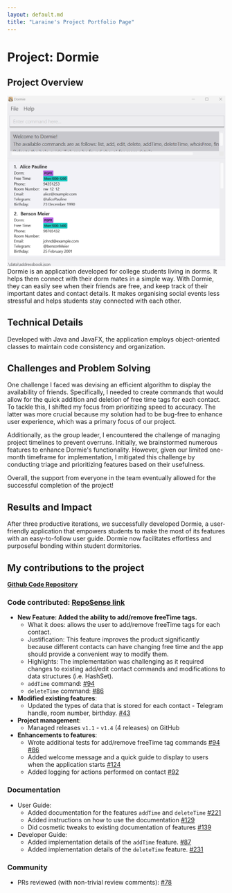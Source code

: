 ```yaml
---
layout: default.md
title: "Laraine's Project Portfolio Page"
---
```


# Project: Dormie

## Project Overview
![Image of Dormie](../images/Ui.png)
<br>Dormie is an application developed for college students living in dorms. It helps them connect with their dorm mates in a simple way. With Dormie, they can easily see when their friends are free, and keep track of their important dates and contact details. It makes organising social events less stressful and helps students stay connected with each other.

## Technical Details
Developed with Java and JavaFX, the application employs object-oriented classes to maintain code consistency and organization.

## Challenges and Problem Solving
One challenge I faced was devising an efficient algorithm to display the availability of friends. Specifically, I needed to create commands that would allow for the quick addition and deletion of free time tags for each contact. To tackle this, I shifted my focus from prioritizing speed to accuracy. The latter was more crucial because my solution had to be bug-free to enhance user experience, which was a primary focus of our project.

Additionally, as the group leader, I encountered the challenge of managing project timelines to prevent overruns. Initially, we brainstormed numerous features to enhance Dormie's functionality. However, given our limited one-month timeframe for implementation, I mitigated this challenge by conducting triage and prioritizing features based on their usefulness. 

Overall, the support from everyone in the team eventually allowed for the successful completion of the project!

## Results and Impact
After three productive iterations, we successfully developed Dormie, a user-friendly application that empowers students to make the most of its features with an easy-to-follow user guide. Dormie now facilitates effortless and purposeful bonding within student dormitories.

## My contributions to the project
**[Github Code Repository](https://github.com/AY2324S2-CS2103T-F11-4/tp)**
### Code contributed: [RepoSense link](https://nus-cs2103-ay2324s2.github.io/tp-dashboard/?search=laraine&sort=groupTitle&sortWithin=title&timeframe=commit&mergegroup=&groupSelect=groupByRepos&breakdown=true&checkedFileTypes=docs~functional-code~test-code~other&since=2024-02-23&tabOpen=true&tabType=authorship&tabAuthor=larainezo&tabRepo=AY2324S2-CS2103T-F11-4%2Ftp%5Bmaster%5D&authorshipIsMergeGroup=false&authorshipFileTypes=docs~functional-code~test-code&authorshipIsBinaryFileTypeChecked=false&authorshipIsIgnoredFilesChecked=false)
* **New Feature: Added the ability to add/remove freeTime tags.**
  * What it does: allows the user to add/remove freeTime tags for each contact.
  * Justification: This feature improves the product significantly because different contacts can have changing free time and the app should provide a convenient way to modify them.
  * Highlights: The implementation was challenging as it required changes to existing add/edit contact commands and modifications to data structures (i.e. HashSet).
  * `addTime` command: [\#94](https://github.com/AY2324S2-CS2103T-F11-4/tp/pull/94)
  * `deleteTime` command: [\#86](https://github.com/AY2324S2-CS2103T-F11-4/tp/pull/86)
* **Modified existing features**:
  * Updated the types of data that is stored for each contact - Telegram handle, room number, birthday. [\#43](https://github.com/AY2324S2-CS2103T-F11-4/tp/pull/43)
* **Project management**:
  * Managed releases `v1.1` - `v1.4` (4 releases) on GitHub
* **Enhancements to features**:
  * Wrote additional tests for add/remove freeTime tag commands [\#94](https://github.com/AY2324S2-CS2103T-F11-4/tp/pull/94) [\#86](https://github.com/AY2324S2-CS2103T-F11-4/tp/pull/86)
  * Added welcome message and a quick guide to display to users when the application starts [\#124](https://github.com/AY2324S2-CS2103T-F11-4/tp/pull/124)
  * Added logging for actions performed on contact [\#92](https://github.com/AY2324S2-CS2103T-F11-4/tp/pull/92)

### Documentation
  * User Guide:
    * Added documentation for the features `addTime` and `deleteTime` [\#221](https://github.com/AY2324S2-CS2103T-F11-4/tp/pull/221)
    * Added instructions on how to use the documentation [\#129](https://github.com/AY2324S2-CS2103T-F11-4/tp/pull/129)
    * Did cosmetic tweaks to existing documentation of features [\#139](https://github.com/AY2324S2-CS2103T-F11-4/tp/pull/139)
  * Developer Guide:
    * Added implementation details of the `addTime` feature. [\#87](https://github.com/AY2324S2-CS2103T-F11-4/tp/pull/87)
    * Added implementation details of the `deleteTime` feature. [\#231](https://github.com/AY2324S2-CS2103T-F11-4/tp/pull/231)
### Community
  * PRs reviewed (with non-trivial review comments): [\#78](https://github.com/AY2324S2-CS2103T-F11-4/tp/pull/78)
